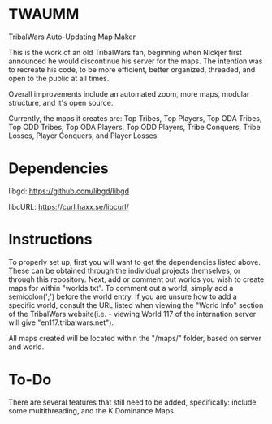 TWAUMM
======

TribalWars Auto-Updating Map Maker

This is the work of an old TribalWars fan, beginning when Nickjer first announced he would discontinue his server for the maps. The intention was to recreate his code, to be more efficient, better organized, threaded, and open to the public at all times.

Overall improvements include an automated zoom, more maps, modular structure, and it's open source.

Currently, the maps it creates are: Top Tribes, Top Players, Top ODA Tribes, Top ODD Tribes, Top ODA Players, Top ODD Players, Tribe Conquers, Tribe Losses, Player Conquers, and Player Losses

Dependencies
=====
libgd: https://github.com/libgd/libgd

libcURL: https://curl.haxx.se/libcurl/

Instructions
=====

To properly set up, first you will want to get the dependencies listed above. These can be obtained through the individual projects themselves, or through this repository. Next, add or comment out worlds you wish to create maps for within "worlds.txt". To comment out a world, simply add a semicolon(';') before the world entry. If you are unsure how to add a specific world, consult the URL listed when viewing the "World Info" section of the TribalWars website(i.e. - viewing World 117 of the internation server will give "en117.tribalwars.net").

All maps created will be located within the "/maps/" folder, based on server and world.

To-Do
====
There are several features that still need to be added, specifically: include some multithreading, and the K Dominance Maps.
